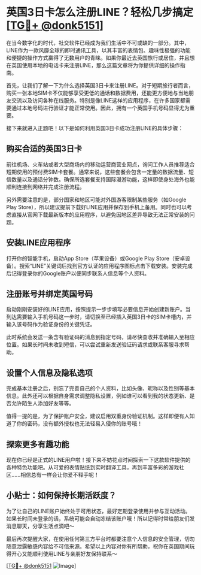 # 英国3日卡怎么注册LINE？轻松几步搞定[[TG💪+ @donk5151](https://t.me/s/donk5151)]

在当今数字化的时代，社交软件已经成为我们生活中不可或缺的一部分。其中，LINE作为一款风靡全球的即时通讯工具，以其丰富的表情包、趣味性极强的功能和便捷的操作方式赢得了无数用户的青睐。如果你最近去英国旅行或居住，并且想在英国使用本地的电话卡来注册LINE，那么这篇文章将为你提供详细的操作指南。

首先，让我们了解一下为什么选择英国3日卡来注册LINE。对于短期旅行者而言，购买一张本地SIM卡不仅能够享受更低的通话和数据费用，还能更方便地与当地朋友交流以及访问各种在线服务。特别是像LINE这样的应用程序，在许多国家都需要通过本地号码进行验证才能正常使用。因此，拥有一个英国手机号码显得尤为重要。

接下来就进入正题吧！以下是如何利用英国3日卡成功注册LINE的具体步骤：

## 购买合适的英国3日卡

前往机场、火车站或者大型商场内的移动运营商营业网点，询问工作人员推荐适合短期使用的预付费SIM卡套餐。通常来说，这些套餐会包含一定量的数据流量、短信数量以及通话分钟数。确保所选套餐支持国际漫游功能，这样即使身处海外也能顺利连接到网络并完成注册流程。

另外需要注意的是，部分国家和地区可能对外国游客限制某些服务（如Google Play Store），所以建议提前下载好LINE应用并保存到手机上备用。同时也可以考虑直接从官网下载最新版本的应用程序，以避免因地区差异导致无法正常安装的问题。

## 安装LINE应用程序

打开你的智能手机，启动App Store（苹果设备）或Google Play Store（安卓设备）。搜索“LINE”关键词后找到官方认证的应用程序图标点击下载安装。安装完成后记得登录你的Google账户以便同步联系人信息等个人资料。

## 注册账号并绑定英国号码

启动刚刚安装好的LINE应用，按照提示一步步填写必要信息开始创建新账户。当到达需要输入手机号码这一步时，请切换至已经插入英国3日卡的SIM卡槽内，并输入该号码作为验证身份的关键凭证。

此时系统会发送一条含有验证码的消息到指定号码，请尽快查收并准确输入至相应位置。如果长时间未收到短信，可以尝试重新发送验证码请求或联系客服寻求帮助。

## 设置个人信息及隐私选项

完成基本注册之后，别忘了完善自己的个人资料，比如头像、昵称以及性别等基本信息。此外还可以根据自身需求调整隐私设置，例如谁可以看到我的状态更新、是否允许陌生人添加好友等等。

值得一提的是，为了保护账户安全，建议启用双重身份验证机制。这样即便有人知道了你的密码，没有额外授权也无法轻易入侵你的账号哦！

## 探索更多有趣功能

现在你已经是正式的LINE用户啦！接下来不妨花点时间探索一下这款软件提供的各种特色功能吧。从可爱的表情贴纸到实时翻译工具，再到丰富多彩的游戏社区……相信总有一样会让你爱不释手呢！

## 小贴士：如何保持长期活跃度？

为了让自己的LINE账户始终处于可用状态，最好定期登录使用并参与互动活动。如果长时间未登录的话，系统可能会自动冻结该账户哦！所以记得时常给朋友们发消息聊天，分享生活点滴吧～

最后再次提醒大家，在使用任何第三方平台时都要注意个人信息的安全管理，切勿随意泄露敏感内容给不可信来源。希望以上内容对你有所帮助，祝你在英国期间玩得开心又能顺利使用LINE与亲朋好友保持联系～ 

[[TG💪+ @donk5151](https://t.me/s/donk5151) ![Image](https://i.postimg.cc/rwNCRYN7/Snipaste-2025-04-30-17-27-05.png)]